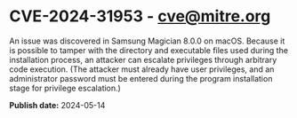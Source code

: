 # CVE-2024-31953 - cve@mitre.org

An issue was discovered in Samsung Magician 8.0.0 on macOS. Because it is possible to tamper with the directory and executable files used during the installation process, an attacker can escalate privileges through arbitrary code execution. (The attacker must already have user privileges, and an administrator password must be entered during the program installation stage for privilege escalation.)

**Publish date:** 2024-05-14
